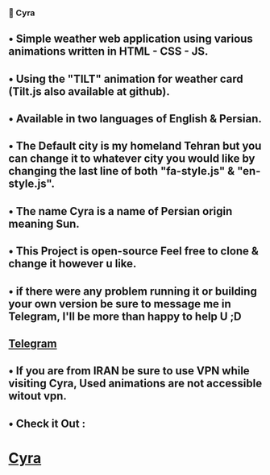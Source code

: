 ### 🔆 Cyra

## • Simple weather web application using various animations written in HTML - CSS - JS.

## • Using the "TILT" animation for weather card (Tilt.js also available at github).

## • Available in two languages of English & Persian.

## • The Default city is my homeland Tehran but you can change it to whatever city you would like by changing the last line of both "fa-style.js" & "en-style.js".

## • The name Cyra is a name of Persian origin meaning Sun.

## • This Project is open-source Feel free to clone & change it however u like.

## • if there were any problem running it or building your own version be sure to message me in Telegram, I'll be more than happy to help U ;D
## [Telegram](htttps://t.me/GottSchlaft)

## • If you are from IRAN be sure to use VPN while visiting Cyra, Used animations are not accessible witout vpn.

## • Check it Out : 
# [Cyra](cyra.fast-page.org)
